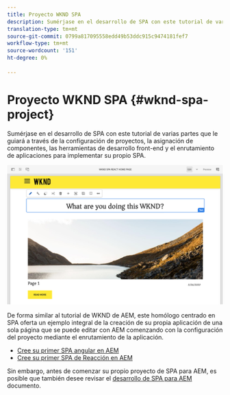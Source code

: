 ```yaml
---
title: Proyecto WKND SPA
description: Sumérjase en el desarrollo de SPA con este tutorial de varias partes que le guiará a través de la configuración del proyecto, la asignación de componentes, las herramientas de desarrollo front-end y el enrutamiento de aplicaciones para implementar su propio SPA mediante React y Angular.
translation-type: tm+mt
source-git-commit: 0799a817095558edd49b53ddc915c9474181fef7
workflow-type: tm+mt
source-wordcount: '151'
ht-degree: 0%

---
```



# Proyecto WKND SPA {#wknd-spa-project}

Sumérjase en el desarrollo de SPA con este tutorial de varias partes que le guiará a través de la configuración de proyectos, la asignación de componentes, las herramientas de desarrollo front-end y el enrutamiento de aplicaciones para implementar su propio SPA.

![Proyecto WKND SPA](assets/wknd-spa-project.png)

De forma similar al tutorial de WKND de AEM, este homólogo centrado en SPA oferta un ejemplo integral de la creación de su propia aplicación de una sola página que se puede editar con AEM comenzando con la configuración del proyecto mediante el enrutamiento de la aplicación.

* [Cree su primer SPA angular en AEM](https://docs.adobe.com/content/help/en/experience-manager-learn/spa-angular-tutorial/overview.html)
* [Cree su primer SPA de Reacción en AEM](https://docs.adobe.com/content/help/en/experience-manager-learn/spa-react-tutorial/overview.html)

Sin embargo, antes de comenzar su propio proyecto de SPA para AEM, es posible que también desee revisar el [desarrollo de SPA para AEM](developing.md) documento.
